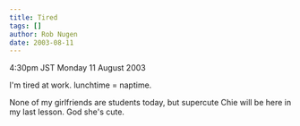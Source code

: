 ```yaml
---
title: Tired
tags: []
author: Rob Nugen
date: 2003-08-11
---
```


<p class=date>4:30pm JST Monday 11 August 2003</p>

<p>I'm tired at work.  lunchtime = naptime.</p>

<p>None of my girlfriends are students today, but supercute Chie will
be here in my last lesson.  God she's cute.</p>
